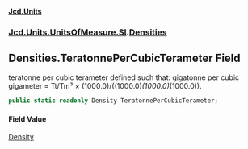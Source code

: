 #### [Jcd.Units](index.md 'index')
### [Jcd.Units.UnitsOfMeasure.SI](Jcd.Units.UnitsOfMeasure.SI.md 'Jcd.Units.UnitsOfMeasure.SI').[Densities](Densities.md 'Jcd.Units.UnitsOfMeasure.SI.Densities')

## Densities.TeratonnePerCubicTerameter Field

teratonne per cubic terameter defined such that: gigatonne per cubic gigameter = Tt/Tm³ × (1000.0)/((1000.0)*(1000.0)*(1000.0)).

```csharp
public static readonly Density TeratonnePerCubicTerameter;
```

#### Field Value
[Density](Density.md 'Jcd.Units.UnitTypes.Density')